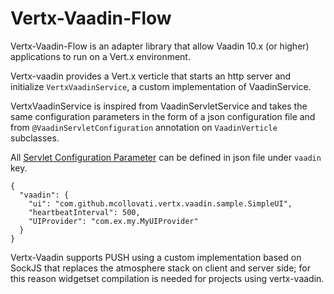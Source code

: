 # Vertx-Vaadin-Flow

Vertx-Vaadin-Flow is an adapter library that allow Vaadin 10.x (or higher) applications to run on a Vert.x environment.

Vertx-vaadin provides a Vert.x verticle that starts an http server and initialize `VertxVaadinService`,
a custom implementation of VaadinService.

VertxVaadinService is inspired from VaadinServletService and takes the same configuration parameters in the form
of a json configuration file and from `@VaadinServletConfiguration` annotation on `VaadinVerticle` subclasses.

All [Servlet Configuration Parameter](https://vaadin.com/docs/-/part/framework/application/application-environment.html#application.environment.parameters)
 can be defined in json file under `vaadin` key.
 
```
{
  "vaadin": {
    "ui": "com.github.mcollovati.vertx.vaadin.sample.SimpleUI",
    "heartbeatInterval": 500,
    "UIProvider": "com.ex.my.MyUIProvider"
  }
}
``` 

Vertx-Vaadin supports PUSH using a custom implementation based on SockJS that replaces the atmosphere stack on client and server side; for this reason widgetset compilation is needed for projects using vertx-vaadin. 
 
